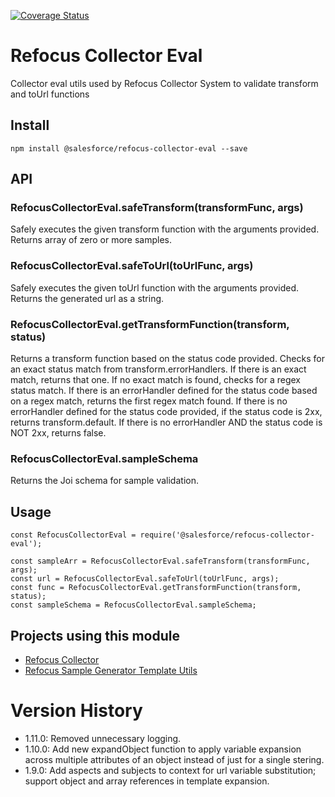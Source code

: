 [![Coverage Status](https://coveralls.io/repos/github/salesforce/refocus-collector-eval/badge.svg)](https://coveralls.io/github/salesforce/refocus-collector-eval)

# Refocus Collector Eval

Collector eval utils used by Refocus Collector System to validate transform and toUrl functions

## Install

`npm install @salesforce/refocus-collector-eval --save`

## API

### RefocusCollectorEval.safeTransform(transformFunc, args)

Safely executes the given transform function with the arguments provided. Returns array of zero or more samples.

### RefocusCollectorEval.safeToUrl(toUrlFunc, args)

Safely executes the given toUrl function with the arguments provided. Returns the generated url as a string.

### RefocusCollectorEval.getTransformFunction(transform, status)

Returns a transform function based on the status code provided. Checks for an exact status match from transform.errorHandlers. If there is an exact match, returns that one. If no exact match is found, checks for a regex status match. If there is an errorHandler defined for the status code based on a regex match, returns the first regex match found. If there is no errorHandler defined for the status code provided, if the status code is 2xx, returns transform.default. If there is no errorHandler AND the status code is NOT 2xx, returns false.

### RefocusCollectorEval.sampleSchema

Returns the Joi schema for sample validation.

## Usage

```
const RefocusCollectorEval = require('@salesforce/refocus-collector-eval');

const sampleArr = RefocusCollectorEval.safeTransform(transformFunc, args);
const url = RefocusCollectorEval.safeToUrl(toUrlFunc, args);
const func = RefocusCollectorEval.getTransformFunction(transform, status);
const sampleSchema = RefocusCollectorEval.sampleSchema;
```

## Projects using this module

- [Refocus Collector](https://github.com/salesforce/refocus-collector)
- [Refocus Sample Generator Template Utils](https://github.com/salesforce/refocus-sample-generator-template-utils)

# Version History
- 1.11.0: Removed unnecessary logging.
- 1.10.0: Add new expandObject function to apply variable expansion across multiple attributes of an object instead of just for a single stering.
- 1.9.0: Add aspects and subjects to context for url variable substitution; support object and array references in template expansion.
